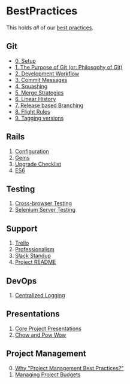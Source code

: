 BestPractices
=============

This holds *all* of our [best practices](about.md).

## Git

- [0. Setup](git/setup.md)
- [1. The Purpose of Git (or: Philosophy of Git)](git/purpose-of-git.md)
- [2. Development Workflow](git/development-workflow.md)
- [3. Commit Messages](git/commit-messages.md)
- [4. Squashing](git/squashing.md)
- [5. Merge Strategies](git/merge-strategies.md)
- [6. Linear History](git/linear-history.md)
- [7. Release based Branching](git/release-branching.md)
- [8. Flight Rules](https://github.com/k88hudson/git-flight-rules)
- [9. Tagging versions](git/tagging-versions.md)

## Rails

1. [Configuration](rails/configuration.md)
2. [Gems](rails/gems.md)
3. [Upgrade Checklist](rails/upgrade-checklist.md)
4. [ES6](rails/es6.md)

## Testing

1. [Cross-browser Testing](testing/cross_browser_test.md)
2. [Selenium Server Testing](testing/selenium_server.md)

## Support

1. [Trello](support/using_trello_for_support.md)
2. [Professionalism](support/professionalism.md)
3. [Slack Standup](support/slack_standup.md)
4. [Project README](support/project_readme.md)

## DevOps

1. [Centralized Logging](devops/centralized_logging.md)

## Presentations

1. [Core Project Presentations](presentations/core_presentation.md)
2. [Chow and Pow Wow](presentations/chow_and_pow_wow.md)

## Project Management

0. [Why "Project Management Best Practices?"](project_management/why_best_practices.md)
1. [Managing Project Budgets](project_management/managing_project_budgets.md)

